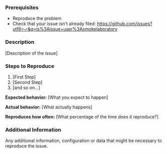 ### Prerequisites

* Reproduce the problem
* Check that your issue isn't already filed: https://github.com/issues?utf8=✓&q=is%3Aissue+user%3Asmokelaboratory
    
### Description

[Description of the issue]

### Steps to Reproduce

1. [First Step]
2. [Second Step]
3. [and so on...]

**Expected behavior:** [What you expect to happen]

**Actual behavior:** [What actually happens]

**Reproduces how often:** [What percentage of the time does it reproduce?]

### Additional Information

Any additional information, configuration or data that might be necessary to reproduce the issue.
